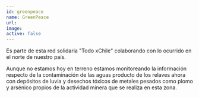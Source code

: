 ```yaml
---
id: greenpeace
name: GreenPeace
url:
image:
active: false
---
```

Es parte de esta red solidaria "Todo xChile" colaborando con lo ocurrido en  el norte de nuestro país.

Aunque no estamos hoy en terreno estamos monitoreando la información respecto de la contaminación de las aguas producto de los relaves ahora con depósitos de luvia y desechos tóxicos de  metales pesados como plomo y arsénico propios de la actividad minera que se realiza en esta zona.